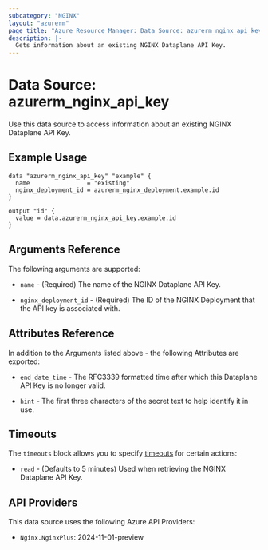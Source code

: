 ```yaml
---
subcategory: "NGINX"
layout: "azurerm"
page_title: "Azure Resource Manager: Data Source: azurerm_nginx_api_key"
description: |-
  Gets information about an existing NGINX Dataplane API Key.
---
```


# Data Source: azurerm_nginx_api_key

Use this data source to access information about an existing NGINX Dataplane API Key.

## Example Usage

```hcl
data "azurerm_nginx_api_key" "example" {
  name                = "existing"
  nginx_deployment_id = azurerm_nginx_deployment.example.id
}

output "id" {
  value = data.azurerm_nginx_api_key.example.id
}
```

## Arguments Reference

The following arguments are supported:

- `name` - (Required) The name of the NGINX Dataplane API Key.

- `nginx_deployment_id` - (Required) The ID of the NGINX Deployment that the API key is associated with.

## Attributes Reference

In addition to the Arguments listed above - the following Attributes are exported:

- `end_date_time` - The RFC3339 formatted time after which this Dataplane API Key is no longer valid.

- `hint` - The first three characters of the secret text to help identify it in use.

## Timeouts

The `timeouts` block allows you to specify [timeouts](https://www.terraform.io/language/resources/syntax#operation-timeouts) for certain actions:

* `read` - (Defaults to 5 minutes) Used when retrieving the NGINX Dataplane API Key.

## API Providers
<!-- This section is generated, changes will be overwritten -->
This data source uses the following Azure API Providers:

* `Nginx.NginxPlus`: 2024-11-01-preview
